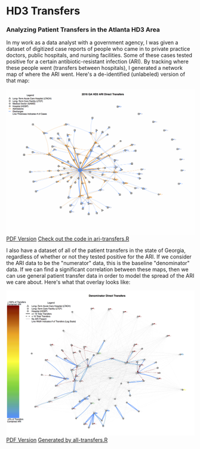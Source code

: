 HD3 Transfers
================

### Analyzing Patient Transfers in the Atlanta HD3 Area

In my work as a data analyst with a government agency, I was given a dataset of digitized case reports of people who came in to private practice doctors, public hospitals, and nursing facilities. Some of these cases tested positive for a certain antibiotic-resistant infection (ARI). By tracking where these people went (transfers between hospitals), I generated a network map of where the ARI went. Here's a de-identified (unlabeled) version of that map:

![Antibiotic-Resistant Transfers](Visuals/ARI%20Network.gif) [PDF Version](Visuals/ARI%20Network.pdf)
[Check out the code in ari-transfers.R](ari-transfers.R)

I also have a dataset of all of the patient transfers in the state of Georgia, regardless of whether or not they tested positive for the ARI. If we consider the ARI data to be the "numerator" data, this is the baseline "denominator" data. If we can find a significant correlation between these maps, then we can use general patient transfer data in order to model the spread of the ARI we care about. Here's what that overlay looks like:

![ARI Overlaid on Denominator Data](Visuals/Denominator%20Network%20(ARI%20Overlay).png) [PDF Version](Visuals/Denominator%20Network%20(ARI%20Overlay).pdf)
[Generated by all-transfers.R](all-transfers.R)
